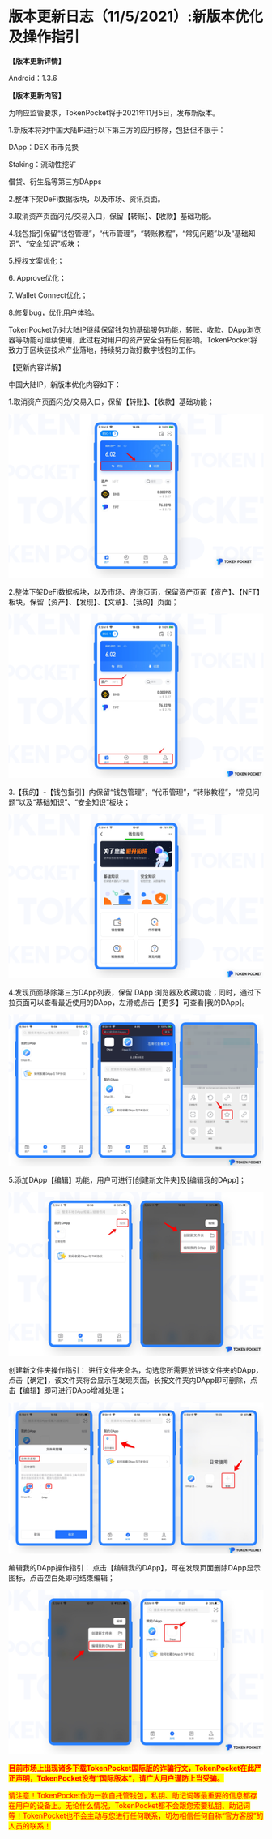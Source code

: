 # 版本更新日志（11/5/2021）:新版本优化及操作指引

**【版本更新详情】**

Android：1.3.6



**【版本更新内容】**

为响应监管要求，TokenPocket将于2021年11月5日，发布新版本。

1.新版本将对中国大陆IP进行以下第三方的应用移除，包括但不限于：

DApp：DEX 币币兑换&#x20;

Staking：流动性挖矿&#x20;

借贷、衍生品等第三方DApps&#x20;

2.整体下架DeFi数据板块，以及市场、资讯页面。

3.取消资产页面闪兑/交易入口，保留【转账】、【收款】基础功能。&#x20;

4.钱包指引保留“钱包管理”，“代币管理”，“转账教程”，“常见问题”以及“基础知识”、“安全知识”板块；&#x20;

5.授权文案优化；&#x20;

6\. Approve优化；&#x20;

7\. Wallet Connect优化；&#x20;

8.修复bug，优化用户体验。

TokenPocket仍对大陆IP继续保留钱包的基础服务功能，转账、收款、DApp浏览器等功能可继续使用，此过程对用户的资产安全没有任何影响。TokenPocket将致力于区块链技术产业落地，持续努力做好数字钱包的工作。



【更新内容详解】

中国大陆IP，新版本优化内容如下：

1.取消资产页面闪兑/交易入口，保留【转账】、【收款】基础功能；

![](<../../.gitbook/assets/1 (22).png>)

2.整体下架DeFi数据板块，以及市场、咨询页面，保留资产页面【资产】、【NFT】板块，保留【资产】、【发现】、【文章】、【我的】页面；

![](<../../.gitbook/assets/1 拷贝 (1).png>)

3.【我的】-【钱包指引】内保留“钱包管理”，“代币管理”，“转账教程”，“常见问题”以及“基础知识”、“安全知识”板块；

![](<../../.gitbook/assets/1 拷贝 2.png>)

4.发现页面移除第三方DApp列表，保留 DApp 浏览器及收藏功能；同时，通过下拉页面可以查看最近使用的DApp，左滑或点击【更多】可查看\[我的DApp]。

![](<../../.gitbook/assets/1 拷贝 3.png>)

5.添加DApp【编辑】功能，用户可进行\[创建新文件夹]及\[编辑我的DApp]；

![](<../../.gitbook/assets/1 拷贝 4.png>)

创建新文件夹操作指引： 进行文件夹命名，勾选您所需要放进该文件夹的DApp，点击【确定】，该文件夹将会显示在发现页面，长按文件夹内DApp即可删除，点击【编辑】即可进行DApp增减处理；

![](<../../.gitbook/assets/1 拷贝 5.png>)

编辑我的DApp操作指引： 点击【编辑我的DApp】，可在发现页面删除DApp显示图标，点击空白处即可结束编辑；

![](<../../.gitbook/assets/1 拷贝 6.png>)

<mark style="color:red;">**目前市场上出现诸多下载TokenPocket国际版的诈骗行文，TokenPocket在此严正声明，TokenPocket没有“国际版本”，请广大用户谨防上当受骗。**</mark>

<mark style="color:red;">请注意！TokenPocket作为一款自托管钱包，私钥、助记词等最重要的信息都存在用户的设备上。无论什么情况，TokenPocket都不会跟您索要私钥、助记词等！TokenPocket也不会主动与您进行任何联系，切勿相信任何自称“官方客服”的人员的联系！</mark>
